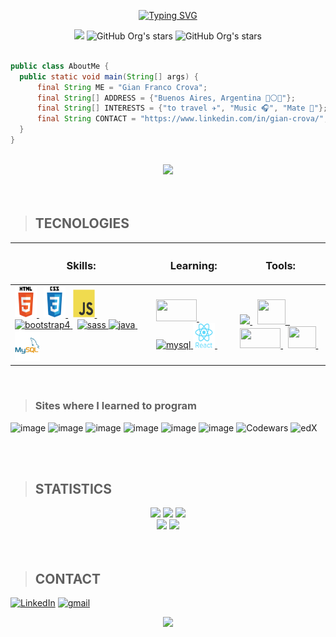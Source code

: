 
<div align="center">
  
  <!--<img src="https://capsule-render.vercel.app/api?type=waving&color=timeGradient&height=135&section=header&text=Welcome!%20I'm%20Gian&fontSize=35&fontAlignY=20&desc=...read%20a%20little%20about%20me.&descSize=20&descAlignY=45&animation=scaleIn"/>-->

  <a href="https://git.io/typing-svg"><img src="https://readme-typing-svg.herokuapp.com?font=Ubuntu&size=36&duration=2500&pause=2000&color=076DF7&multiline=false&width=460&height=80&lines=Hi+there+👋,+i'm+Gian;+Web+development+student;+...read+a+little+about+me+👇" alt="Typing SVG" /></a>

![](https://komarev.com/ghpvc/?username=gfCrova&label=PROFILE+VIEWS)  ![GitHub Org's stars](https://img.shields.io/github/stars/gfCrova?style=social)  ![GitHub Org's stars](https://img.shields.io/github/followers/gfCrova?style=social)

  
</div>

```java

public class AboutMe {
  public static void main(String[] args) {
      final String ME = "Gian Franco Crova";
      final String[] ADDRESS = {"Buenos Aires, Argentina 🔵⚪🔵"};
      final String[] INTERESTS = {"to travel ✈", "Music 🎧", "Mate 🧉"};
      final String CONTACT = "https://www.linkedin.com/in/gian-crova/";
  }
}

```
<br>

<div align="center">
  <img src="https://github-profile-trophy.vercel.app/?username=gfCrova&theme=tokyonight">
</div><br><br>

> ## TECNOLOGIES

<!-- [![Netlify Status](https://api.netlify.com/api/v1/badges/53bb90ff-2f4f-408b-9aa6-f040edb738a6/deploy-status)](https://app.netlify.com/) -->

<table align=center>
  <thead>  
    <th>
      <h3>Skills:</h3>
    </th>
    <th>
      <h3>Learning:</h3>
    </th>
    <th>
      <h3>Tools:</h3>
    </th>
  </thead>
  <tbody>
    <td>
      <!-- HTML -->
      <a href="https://developer.mozilla.org/es/docs/Web/HTML" target="_blank"> <img src="https://raw.githubusercontent.com/devicons/devicon/master/icons/html5/html5-original-wordmark.svg" alt="html5" width="35" height="50"/> </a> &nbsp;
      <!-- CSS -->
      <a href="https://developer.mozilla.org/es/docs/Web/CSS" target="_blank"> <img src="https://raw.githubusercontent.com/devicons/devicon/master/icons/css3/css3-original-wordmark.svg" alt="css3" width="35" height="50"/> </a> &nbsp;
      <!-- JAVASCRIPT -->
      <a href="https://developer.mozilla.org/en-US/docs/Web/JavaScript" target="_blank"> <img src="https://raw.githubusercontent.com/devicons/devicon/master/icons/javascript/javascript-original.svg" alt="javascript" width="35" height="45"/> </a> &nbsp; &nbsp;
      <!-- BOOTSTRAP -->
      <a href="https://getbootstrap.com/" target="_blank"> <img src="https://cdn.worldvectorlogo.com/logos/bootstrap-4.svg" alt="bootstrap4" width="35" height="40"/> </a> &nbsp;
      <!-- SCSS -->
      <a href="https://sass-lang.com/" target="_blank"> <img src="https://upload.wikimedia.org/wikipedia/commons/9/96/Sass_Logo_Color.svg" alt="sass" width="35" height="45"/> </a> 
      <!-- NODE JS -->
      <!--<a href="https://nodejs.org" target="_blank"> <img src="https://upload.wikimedia.org/wikipedia/commons/thumb/d/d9/Node.js_logo.svg/200px-Node.js_logo.svg.png" alt="nodejs" width="50" height="35"/> </a> &nbsp; -->
       <!-- JAVA -->
      <a href="https://www.java.com/es/" target="_blank"> <img src="https://cdn.icon-icons.com/icons2/2415/PNG/512/java_original_logo_icon_146458.png" alt="java" width="35" height="45"/> </a> &nbsp;
      <!-- MySQL-->
      <a href="https://www.mysql.com/" target="_blank"> <img src="https://raw.githubusercontent.com/devicons/devicon/master/icons/mysql/mysql-original-wordmark.svg" alt="mysql" width="40" height="50"/> </a>
     </td>
     <td>
       <!-- SPRING -->
      <a href="https://spring.io/" target="_blank"> <img src="https://upload.wikimedia.org/wikipedia/commons/thumb/4/44/Spring_Framework_Logo_2018.svg/250px-Spring_Framework_Logo_2018.svg.png" width="65" height="35"/> </a> &nbsp;
      <!-- PostgreSQL-->
      <a href="https://www.postgresql.org/" target="_blank"> <img src="https://upload.wikimedia.org/wikipedia/commons/thumb/2/29/Postgresql_elephant.svg/200px-Postgresql_elephant.svg.png" alt="mysql" width="35" height="35"/> </a> 
      <!-- REACT JS -->
      <a href="https://reactjs.org/" target="_blank"> <img src="https://raw.githubusercontent.com/devicons/devicon/master/icons/react/react-original-wordmark.svg" alt="react" width="35" height="40"/> </a> &nbsp;
    </td>
    <td>
      <!-- GIT -->
      <a href="https://git-scm.com/"> <img src="https://git-scm.com/images/logos/downloads/Git-Icon-1788C.png" width="35"/> </a> &nbsp;
      <!-- DOCKER-->
      <a href="https://www.docker.com/"> <img src="https://hsto.org/getpro/habr/post_images/792/138/92e/79213892e85d57177c0ba9864dd75cc6.png" width="45" height="40" </a> &nbsp;
      <!-- JUnit -->
      <a href="https://junit.org/junit5/"> <img src="https://user-images.githubusercontent.com/103906625/227565370-8836f596-3ff0-4501-9686-01c2dc2bc6ac.png" width="65" height="32"/> </a> &nbsp;
      <!-- Postman -->
      <a href="https://junit.org/junit5/"> <img src="https://user-images.githubusercontent.com/103906625/227739786-11dfe662-53c8-492e-b17a-b47b9ab37977.png" width="45" height="35"/> </a> &nbsp;
        <!-- IntelliJ
      <a href="https://www.jetbrains.com/es-es/idea/"> <img src="https://upload.wikimedia.org/wikipedia/commons/thumb/9/9c/IntelliJ_IDEA_Icon.svg/250px-IntelliJ_IDEA_Icon.svg.png" width="35"/> </a> &nbsp;
       Visual Studio Code
      <a href="https://code.visualstudio.com/"> <img src="https://upload.wikimedia.org/wikipedia/commons/thumb/9/9a/Visual_Studio_Code_1.35_icon.svg/80px-Visual_Studio_Code_1.35_icon.svg.png"  width="35"/> &nbsp;
       Eclipse  
      <a href="https://www.jetbrains.com/es-es/idea/"> <img src="https://assets-eu-01.kc-usercontent.com/844a25be-b07a-010a-7ca0-4069669f847d/d1104ed1-3dd4-4656-9ccb-8b71ef9c38f6/eclipse_Color.svg?w=64&h=64&auto=format&fit=crop" width="35"/> </a> &nbsp;</a>  --> 
    </td>
  </tbody>
</table><br>

> <h3>Sites where I learned to program </h3>

![image](https://img.shields.io/badge/freecodecamp-27273D?style=for-the-badge&logo=freecodecamp&logoColor=white)
![image](https://img.shields.io/badge/Udemy-EC5252?style=for-the-badge&logo=Udemy&logoColor=white)
![image](https://img.shields.io/badge/Khan%20Academy-14BF96?style=for-the-badge&logo=Khan%20Academy&logoColor=white)
![image](https://img.shields.io/badge/MDN_Web_Docs-black?style=for-the-badge&logo=mdnwebdocs&logoColor=white)
![image](https://img.shields.io/badge/Codecademy-FFF0E5?style=for-the-badge&logo=codecademy&logoColor=303347)
![image](https://img.shields.io/badge/openBootcamp-blue?style=for-the-badge&logo=netlify&logoColor=yellow)
![Codewars](https://img.shields.io/badge/Codewars-B1361E?style=for-the-badge&logo=codewars&logoColor=grey)
![edX](https://img.shields.io/badge/edX-%2302262B.svg?style=for-the-badge&logo=edX&logoColor=white)

<!-------------------------------------------------------------------------------->
<br><br>

> ## STATISTICS

<div align="center">
  <img src="https://media4.giphy.com/media/hT7Nj0fGwwmcq6gdKZ/giphy.gif?cid=ecf05e47znpshpuo2sj353whvp93oq4r2ue0x9b9gwfn3sh7&rid=giphy.gif&ct=s" height="140"/>
  <img src="https://github-readme-streak-stats.herokuapp.com?user=gfCrova&amp;theme=neon-palenight&amp" width="500"/>
  <img src="https://media4.giphy.com/media/hT7Nj0fGwwmcq6gdKZ/giphy.gif?cid=ecf05e47znpshpuo2sj353whvp93oq4r2ue0x9b9gwfn3sh7&rid=giphy.gif&ct=s" height="140"/>
  <div>
    <img src="https://github-readme-stats.vercel.app/api?username=gfCrova&show_icons=true&theme=tokyonight" width="425" />
    <img src="https://github-readme-stats.vercel.app/api/top-langs/?username=gfCrova&langs_count=8&layout=compact&theme=tokyonight" width="280" />
  </div>
</div><br><br>

> ## CONTACT

[![LinkedIn][linkedin-shield]](https://www.linkedin.com/in/gian-crova/)
[![gmail][gmail-shield]](mailto:giancrova.cl5@gmail.com)

[linkedin-shield]: https://img.shields.io/badge/-LinkedIn-black.svg?style=for-the-badge&logo=linkedin&colorB=555
[gmail-shield]: https://img.shields.io/badge/Gmail-D14836?style=for-the-badge&logo=gmail&logoColor=white

<div align="center">
  <img src="https://capsule-render.vercel.app/api?type=waving&color=timeGradient&height=135&section=footer&text=Done?&fontSize=50&fontAlignY=65&desc=Checkout%20some%20of%20my%20projects.%20Get%20in%20touch&descSize=20&descAlignY=88&animation=scaleIn"/>
</div>
